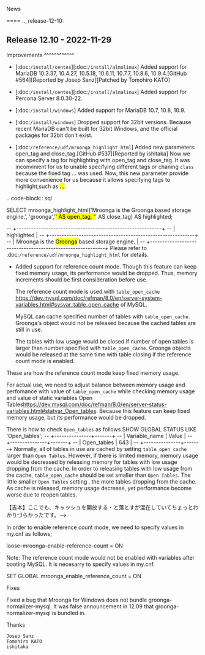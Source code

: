 News

====
.._release-12-10:

Release 12.10 - 2022-11-29
--------------------------

Improvements
^^^^^^^^^^^^

* [:doc:`/install/centos`][:doc:`/install/almalinux`] Added support for MariaDB 10.3.37, 10.4.27, 10.5.18, 10.6.11, 10.7.7, 10.8.6, 10.9.4.[GitHub #564][Reported by Josep Sanz][Patched by Tomohiro KATO]

* [:doc:`/install/centos`][:doc:`/install/almalinux`] Added support for Percona Server 8.0.30-22.

* [:doc:`/install/windows`] Added support for MariaDB 10.7, 10.8, 10.9.

* [:doc:`/install/windows`] Dropped support for 32bit versions.
    Because recent MariaDB can't be built for 32bit Windows, and the official packages for 32bit don't exist.
    <!--MariaDBがWindows用にビルトするのではなく、ビルドされるのだとおもうので-->

* [:doc:`/reference/udf/mroonga_highlight_html`] Added new parameters: open_tag and close_tag.[GitHub #537][Reported by ishitaka]
    Now we can specify a tag for highlighting with open_tag and close_tag.
    It was inconvinient for us to unable specifying different tags or chaning `class` because the fixed tag <span class="keyword">...</span> was used. 
    Now, this new parameter provide more convenience for us because it allows specifying tags to highlight,such as <mark>...</mark>.
    <!--今までは固定で <span class="keyword">...</span> というタグを使用しており、 class の変更や、別のタグが指定できず不便でした。 今回からタグを指定できるようになったので、 <mark>...</mark> などのハイライト用のタグも使えるようになって便利になりました。-->

 .. code-block:: sql
 
SELECT mroonga_highlight_html('Mroonga is the Groonga based storage engine.', 'groonga','<mark>' AS open_tag, '</mark>' AS close_tag) AS highlighted;

-- +-----------------------------------------------------------+
-- | highlighted                                               |
-- +-----------------------------------------------------------+
-- | Mroonga is the <mark>Groonga</mark> based storage engine. |
-- +-----------------------------------------------------------+
Please refer to :doc:`/reference/udf/mroonga_highlight_html` for details.

* Added support for reference count mode.
  Though this feature can keep fixed memory usage, its performance would be dropped. Thus, memory increments should be first consideration before use.
    <!-- この機能によりメモリー使用量を一定量に保つことができますが、パフォーマンスが悪化します。 そのため、メモリー不足の場合には、この機能を使用する前に、メモリーを増強することを検討してください。-->

  The reference count mode is used with `table_open_cache` <https://dev.mysql.com/doc/refman/8.0/en/server-system-variables.html#sysvar_table_open_cache> of MySQL.
    <!-- 参照カウントモードは MySQLの table_open_cache <https://dev.mysql.com/doc/refman/8.0/en/server-system-variables.html#sysvar_table_open_cache> とともに使用します。（My SQLのというのがMy SQLのシステム上でという事ならonかinだと思います )-->
  MySQL can cache specified number of tables  with `table_open_cache`. Groonga's object would not be released because the cached tables are still in use.
  <!-- MySQLは table_open_cache で指定した個数のテーブルをキャッシュしておくことができます。キャッシュされているテーブルはまだ使用中なので、Groongaのオブジェクトも解放されません。-->
  
  The tables with low usage would be closed if number of open tables is larger than number specified with `table_open_cache`. Groonga objects would be released at the same time with table closing if the reference count mode is enabled.
  
<!--table_open_cache で指定した個数よりも多いテーブルが開かれたとき、使用頻度が低いテーブルが閉じられます。参照カウントモードが有効なとき、そのタイミングでGroongaのオブジェクトも閉じられます。
【吉本】ここの日本語がよくわからなかったです。　Groongaのオブジェクトが開放されるのとオブジェクトが閉じるのは同義ですか？この説明は「どうやってreferencecount modeがメモリー使用量を一定に保つのか？」を説明しているという事であっていますか？-->


 These are how the reference count mode keep fixed memory usage.

For actual use, we need to adjust balance between memory usage and perfomance with value of `table_open_cache` while checking memory usage and value of static variables Open Tables<https://dev.mysql.com/doc/refman/8.0/en/server-status-variables.html#statvar_Open_tables>. Because this feature can keep fixed memory usage, but its performance would be dropped.

 <!--ステータス変数の Open_tables <https://dev.mysql.com/doc/refman/8.0/en/server-status-variables.html#statvar_Open_tables> の値とメモリー使用量を見ながら table_open_cache の値を調整することで、メモリー使用量とパフォーマンスのバランスを調整する必要があります。-->

There is how to check `Open_tables` as follows
SHOW GLOBAL STATUS LIKE 'Open_tables';
-- +---------------+-------+
-- | Variable_name | Value |
-- +---------------+-------+
-- | Open_tables   | 643   |
-- +---------------+-------+
Normally, all of tables in use are cached by setting `table_open_cache` larger than `Open Tables`. However, if there is limited memory, memory usage would be decreased by releasing memory for tables with low usage dropping from the cache.
In order to releasing tables with low usage from the cache, `table_open_cache` should be set smaller than `Open Tables`. 
The little smaller `Open Tables` setting , the more tables dropping from the cache.
As cache is released, memory usage decrease, yet performance become worse due to reopen tables.
<!--通常は Open_tables より table_open_cache を大きくして常に使っているすべてテーブルをキャッシュします。 しかし、メモリーに余裕がない環境では一部の使用頻度の低いテーブルをキャッシュから落として解放することでメモリー使用量を削減します。
The smaller `table_open_cache`, the more necessary to reopen tables. `table_open_cache` should  set as much value as only to reaching memory tolerance.

<!-- table_open_cache を小さくするほどその度合いは大きくなるので、小さくするのはメモリー使用量が許容範囲内に収まる程度までにしておきます。-->
 【吉本】ここでも、キャッシュを開放する・と落とすが混在していてちょっとわかりづらかったです。-->
 
In order to enable reference count mode, we need to specify values in my.cnf as follows;

  loose-mroonga-enable-reference-count = ON

Note: 
The reference count mode would not be enabled with variables after booting MySQL.
It is necesarry to specify values in my.cnf.

   SET GLOBAL mroonga_enable_reference_count = ON

Fixes

Fixed a bug that Mroonga for Windows does not bundle groonga-normalizer-mysql.
It was false announcement in 12.09 that groonga-normalizer-mysql is bundled in.

Thanks

    Josep Sanz
    Tomohiro KATO
    ishitaka
